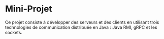 # Mini-Projet
Ce projet consiste à développer des serveurs et des clients en utilisant trois technologies de communication distribuée en Java : Java RMI, gRPC et les sockets.
